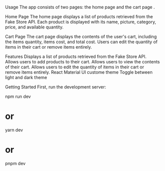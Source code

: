 Usage
The app consists of two pages: the home page and the cart page .

Home Page
The home page displays a list of products retrieved from the Fake Store API. Each product is displayed with its name, picture, category, price, and available quantity.

Cart Page
The cart page displays the contents of the user's cart, including the items quantity, items cost, and total cost. Users can edit the quantity of items in their cart or remove items entirely.

Features
Displays a list of products retrieved from the Fake Store API.
Allows users to add products to their cart.
Allows users to view the contents of their cart.
Allows users to edit the quantity of items in their cart or remove items entirely.
React Material UI custome theme
Toggle between light and dark theme

Getting Started
First, run the development server:

npm run dev
# or
yarn dev
# or
pnpm dev